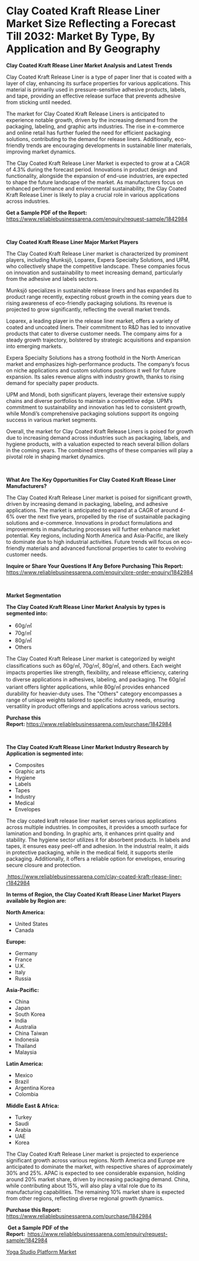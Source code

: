 <p><h1>Clay Coated Kraft Rlease Liner Market Size Reflecting a Forecast Till 2032: Market By Type, By Application and By Geography</h1></p><p><strong>Clay Coated Kraft Rlease Liner Market Analysis and Latest Trends</strong></p>
<p><p>Clay Coated Kraft Release Liner is a type of paper liner that is coated with a layer of clay, enhancing its surface properties for various applications. This material is primarily used in pressure-sensitive adhesive products, labels, and tape, providing an effective release surface that prevents adhesive from sticking until needed. </p><p>The market for Clay Coated Kraft Release Liners is anticipated to experience notable growth, driven by the increasing demand from the packaging, labeling, and graphic arts industries. The rise in e-commerce and online retail has further fueled the need for efficient packaging solutions, contributing to the demand for release liners. Additionally, eco-friendly trends are encouraging developments in sustainable liner materials, improving market dynamics. </p><p>The Clay Coated Kraft Release Liner Market is expected to grow at a CAGR of 4.3% during the forecast period. Innovations in product design and functionality, alongside the expansion of end-use industries, are expected to shape the future landscape of the market. As manufacturers focus on enhanced performance and environmental sustainability, the Clay Coated Kraft Release Liner is likely to play a crucial role in various applications across industries.</p></p>
<p><strong>Get a Sample PDF of the Report:&nbsp;</strong> <a href="https://www.reliablebusinessarena.com/enquiry/request-sample/1842984?utm_campaign=3501&utm_medium=2&utm_source=Github&utm_content=ia&utm_term=26032025&utm_id=clay-coated-kraft-rlease-liner">https://www.reliablebusinessarena.com/enquiry/request-sample/1842984</a></p>
<p>&nbsp;</p>
<p><strong>Clay Coated Kraft Rlease Liner Major Market Players</strong></p>
<p><p>The Clay Coated Kraft Release Liner market is characterized by prominent players, including Munksjö, Loparex, Expera Specialty Solutions, and UPM, who collectively shape the competitive landscape. These companies focus on innovation and sustainability to meet increasing demand, particularly from the adhesive and labels sectors.</p><p>Munksjö specializes in sustainable release liners and has expanded its product range recently, expecting robust growth in the coming years due to rising awareness of eco-friendly packaging solutions. Its revenue is projected to grow significantly, reflecting the overall market trends.</p><p>Loparex, a leading player in the release liner market, offers a variety of coated and uncoated liners. Their commitment to R&D has led to innovative products that cater to diverse customer needs. The company aims for a steady growth trajectory, bolstered by strategic acquisitions and expansion into emerging markets.</p><p>Expera Specialty Solutions has a strong foothold in the North American market and emphasizes high-performance products. The company’s focus on niche applications and custom solutions positions it well for future expansion. Its sales revenue aligns with industry growth, thanks to rising demand for specialty paper products.</p><p>UPM and Mondi, both significant players, leverage their extensive supply chains and diverse portfolios to maintain a competitive edge. UPM’s commitment to sustainability and innovation has led to consistent growth, while Mondi’s comprehensive packaging solutions support its ongoing success in various market segments.</p><p>Overall, the market for Clay Coated Kraft Release Liners is poised for growth due to increasing demand across industries such as packaging, labels, and hygiene products, with a valuation expected to reach several billion dollars in the coming years. The combined strengths of these companies will play a pivotal role in shaping market dynamics.</p></p>
<p>&nbsp;</p>
<p><strong>What Are The Key Opportunities For Clay Coated Kraft Rlease Liner Manufacturers?</strong></p>
<p><p>The Clay Coated Kraft Release Liner market is poised for significant growth, driven by increasing demand in packaging, labeling, and adhesive applications. The market is anticipated to expand at a CAGR of around 4-6% over the next five years, propelled by the rise of sustainable packaging solutions and e-commerce. Innovations in product formulations and improvements in manufacturing processes will further enhance market potential. Key regions, including North America and Asia-Pacific, are likely to dominate due to high industrial activities. Future trends will focus on eco-friendly materials and advanced functional properties to cater to evolving customer needs.</p></p>
<p><strong>Inquire or Share Your Questions If Any Before Purchasing This Report:</strong> <a href="https://www.reliablebusinessarena.com/enquiry/pre-order-enquiry/1842984?utm_campaign=3501&utm_medium=2&utm_source=Github&utm_content=ia&utm_term=26032025&utm_id=clay-coated-kraft-rlease-liner">https://www.reliablebusinessarena.com/enquiry/pre-order-enquiry/1842984</a></p>
<p>&nbsp;</p>
<p><strong>Market Segmentation</strong></p>
<p><strong>The Clay Coated Kraft Rlease Liner Market Analysis by types is segmented into:</strong></p>
<p><ul><li>60g/㎡</li><li>70g/㎡</li><li>80g/㎡</li><li>Others</li></ul></p>
<p><p>The Clay Coated Kraft Release Liner market is categorized by weight classifications such as 60g/㎡, 70g/㎡, 80g/㎡, and others. Each weight impacts properties like strength, flexibility, and release efficiency, catering to diverse applications in adhesives, labeling, and packaging. The 60g/㎡ variant offers lighter applications, while 80g/㎡ provides enhanced durability for heavier-duty uses. The "Others" category encompasses a range of unique weights tailored to specific industry needs, ensuring versatility in product offerings and applications across various sectors.</p></p>
<p><strong>Purchase this Report:&nbsp;</strong><a href="https://www.reliablebusinessarena.com/purchase/1842984?utm_campaign=3501&utm_medium=2&utm_source=Github&utm_content=ia&utm_term=26032025&utm_id=clay-coated-kraft-rlease-liner">https://www.reliablebusinessarena.com/purchase/1842984</a></p>
<p>&nbsp;</p>
<p><strong>The Clay Coated Kraft Rlease Liner Market Industry Research by Application is segmented into:</strong></p>
<p><ul><li>Composites</li><li>Graphic arts</li><li>Hygiene</li><li>Labels</li><li>Tapes</li><li>Industry</li><li>Medical</li><li>Envelopes</li></ul></p>
<p><p>The clay coated kraft release liner market serves various applications across multiple industries. In composites, it provides a smooth surface for lamination and bonding. In graphic arts, it enhances print quality and stability. The hygiene sector utilizes it for absorbent products. In labels and tapes, it ensures easy peel-off and adhesion. In the industrial realm, it aids in protective packaging, while in the medical field, it supports sterile packaging. Additionally, it offers a reliable option for envelopes, ensuring secure closure and protection.</p></p>
<p><a href="https://www.reliablebusinessarena.com/clay-coated-kraft-rlease-liner-r1842984?utm_campaign=3501&utm_medium=2&utm_source=Github&utm_content=ia&utm_term=26032025&utm_id=clay-coated-kraft-rlease-liner">&nbsp;https://www.reliablebusinessarena.com/clay-coated-kraft-rlease-liner-r1842984</a></p>
<p><strong>In terms of Region, the Clay Coated Kraft Rlease Liner Market Players available by Region are:</strong></p>
<p>
    <p> <strong> North America: </strong>
        <ul>
            <li>United States</li>
            <li>Canada</li>
        </ul>
        </p> 
    <p> <strong> Europe: </strong>
        <ul>
            <li>Germany</li>
            <li>France</li>
            <li>U.K.</li>
            <li>Italy</li>
            <li>Russia</li>
        </ul>
        </p> 
    <p> <strong> Asia-Pacific: </strong>
        <ul>
            <li>China</li>
            <li>Japan</li>
            <li>South Korea</li>
            <li>India</li>
            <li>Australia</li>
            <li>China Taiwan</li>
            <li>Indonesia</li>
            <li>Thailand</li>
            <li>Malaysia</li>
        </ul>
        </p> 
    <p> <strong> Latin America: </strong>
        <ul>
            <li>Mexico</li>
            <li>Brazil</li>
            <li>Argentina Korea</li>
            <li>Colombia</li>
        </ul>
        </p> 
    <p> <strong> Middle East & Africa: </strong>
        <ul>
            <li>Turkey</li>
            <li>Saudi</li>
            <li>Arabia</li>
            <li>UAE</li>
            <li>Korea</li>
        </ul>
    </p>
    </p>
<p><p>The Clay Coated Kraft Release Liner market is projected to experience significant growth across various regions. North America and Europe are anticipated to dominate the market, with respective shares of approximately 30% and 25%. APAC is expected to see considerable expansion, holding around 20% market share, driven by increasing packaging demand. China, while contributing about 15%, will also play a vital role due to its manufacturing capabilities. The remaining 10% market share is expected from other regions, reflecting diverse regional growth dynamics.</p></p>
<p><strong>Purchase this Report: </strong><a href="https://www.reliablebusinessarena.com/purchase/1842984?utm_campaign=3501&utm_medium=2&utm_source=Github&utm_content=ia&utm_term=26032025&utm_id=clay-coated-kraft-rlease-liner">https://www.reliablebusinessarena.com/purchase/1842984</a></p>
<p>&nbsp;<strong>Get a Sample PDF of the Report:&nbsp;&nbsp;</strong><a href="https://www.reliablebusinessarena.com/enquiry/request-sample/1842984?utm_campaign=3501&utm_medium=2&utm_source=Github&utm_content=ia&utm_term=26032025&utm_id=clay-coated-kraft-rlease-liner">https://www.reliablebusinessarena.com/enquiry/request-sample/1842984</a></p>
<p><strong></strong></p>
<p><p><a href="https://github.com/denbelnmer50/Market-Research-Report-List-1/blob/main/yoga-studio-platform-market.md?utm_campaign=3501&utm_medium=2&utm_source=Github&utm_content=ia&utm_term=26032025&utm_id=clay-coated-kraft-rlease-liner">Yoga Studio Platform Market</a></p></p>